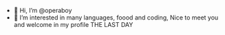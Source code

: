 - 👋 Hi, I’m @operaboy
- 👀 I’m interested in many languages, foood and coding,
  Nice to meet you and welcome in my profile
  THE LAST DAY 

<!---
operaboy/operaboy is a ✨ special ✨ repository because its `README.md` (this file) appears on your GitHub profile.
You can click the Preview link to take a look at your changes.
--->

